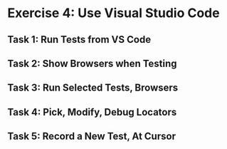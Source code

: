 # Exercise 4: Use Visual Studio Code

## Task 1: Run Tests from VS Code

## Task 2: Show Browsers when Testing

## Task 3: Run Selected Tests, Browsers

## Task 4: Pick, Modify, Debug Locators

## Task 5: Record a New Test, At Cursor

